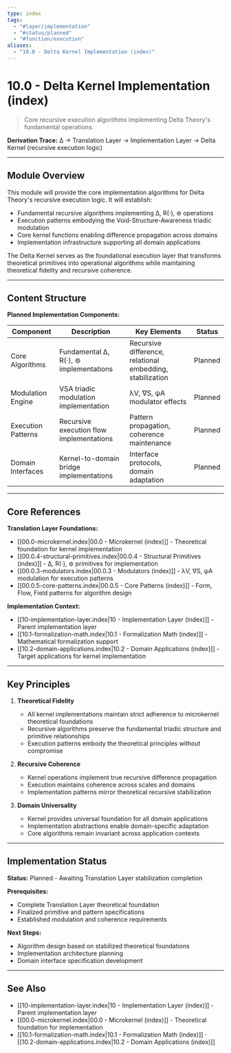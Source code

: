 ```yaml
---
type: index
tags:
  - "#layer/implementation"
  - "#status/planned"
  - "#function/execution"
aliases:
  - "10.0 - Delta Kernel Implementation (index)"
---
```


# 10.0 - Delta Kernel Implementation (index)

> Core recursive execution algorithms implementing Delta Theory's fundamental operations.

**Derivation Trace:** ∆ → Translation Layer → Implementation Layer → Delta Kernel (recursive execution logic)

---

## Module Overview

This module will provide the core implementation algorithms for Delta Theory's recursive execution logic. It will establish:
- Fundamental recursive algorithms implementing ∆, R(·), ⊚ operations
- Execution patterns embodying the Void-Structure-Awareness triadic modulation
- Core kernel functions enabling difference propagation across domains
- Implementation infrastructure supporting all domain applications

The Delta Kernel serves as the foundational execution layer that transforms theoretical primitives into operational algorithms while maintaining theoretical fidelity and recursive coherence.

---

## Content Structure

**Planned Implementation Components:**

| Component | Description | Key Elements | Status |
|-----------|-------------|--------------|--------|
| Core Algorithms | Fundamental ∆, R(·), ⊚ implementations | Recursive difference, relational embedding, stabilization | Planned |
| Modulation Engine | VSA triadic modulation implementation | λV, ∇S, ψA modulator effects | Planned |
| Execution Patterns | Recursive execution flow implementations | Pattern propagation, coherence maintenance | Planned |
| Domain Interfaces | Kernel-to-domain bridge implementations | Interface protocols, domain adaptation | Planned |

---

## Core References

**Translation Layer Foundations:**
- [[00.0-microkernel.index\|00.0 - Microkernel (index)]] - Theoretical foundation for kernel implementation
- [[00.0.4-structural-primitives.index\|00.0.4 - Structural Primitives (index)]] - ∆, R(·), ⊚ primitives for implementation
- [[00.0.3-modulators.index\|00.0.3 - Modulators (index)]] - λV, ∇S, ψA modulation for execution patterns
- [[00.0.5-core-patterns.index\|00.0.5 - Core Patterns (index)]] - Form, Flow, Field patterns for algorithm design

**Implementation Context:**
- [[10-implementation-layer.index\|10 - Implementation Layer (index)]] - Parent implementation layer
- [[10.1-formalization-math.index\|10.1 - Formalization Math (index)]] - Mathematical formalization support
- [[10.2-domain-applications.index\|10.2 - Domain Applications (index)]] - Target applications for kernel implementation

---

## Key Principles

1. **Theoretical Fidelity**
   - All kernel implementations maintain strict adherence to microkernel theoretical foundations
   - Recursive algorithms preserve the fundamental triadic structure and primitive relationships
   - Execution patterns embody the theoretical principles without compromise

2. **Recursive Coherence**
   - Kernel operations implement true recursive difference propagation
   - Execution maintains coherence across scales and domains
   - Implementation patterns mirror theoretical recursive stabilization

3. **Domain Universality**
   - Kernel provides universal foundation for all domain applications
   - Implementation abstractions enable domain-specific adaptation
   - Core algorithms remain invariant across application contexts

---

## Implementation Status

**Status:** Planned - Awaiting Translation Layer stabilization completion

**Prerequisites:**
- Complete Translation Layer theoretical foundation
- Finalized primitive and pattern specifications
- Established modulation and coherence requirements

**Next Steps:**
- Algorithm design based on stabilized theoretical foundations
- Implementation architecture planning
- Domain interface specification development

---

## See Also

- [[10-implementation-layer.index\|10 - Implementation Layer (index)]] - Parent implementation layer
- [[00.0-microkernel.index\|00.0 - Microkernel (index)]] - Theoretical foundation for implementation
- [[10.1-formalization-math.index\|10.1 - Formalization Math (index)]] · [[10.2-domain-applications.index\|10.2 - Domain Applications (index)]]
